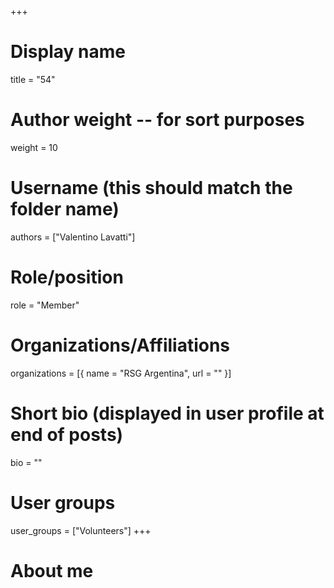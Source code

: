 +++
# Display name
title = "54"

# Author weight -- for sort purposes
weight = 10

# Username (this should match the folder name)
authors = ["Valentino Lavatti"]

# Role/position
role = "Member"

# Organizations/Affiliations
organizations = [{ name = "RSG Argentina", url = "" }]

# Short bio (displayed in user profile at end of posts)
bio = ""

# User groups
user_groups = ["Volunteers"]
+++

# About me
